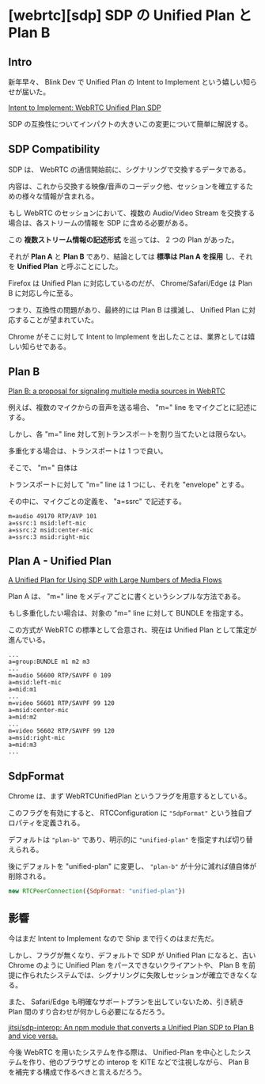 # [webrtc][sdp] SDP の Unified Plan と Plan B

## Intro

新年早々、 Blink Dev で Unified Plan の Intent to Implement という嬉しい知らせが届いた。

[Intent to Implement: WebRTC Unified Plan SDP](https://groups.google.com/a/chromium.org/forum/#!msg/blink-dev/Qgwfl-nD0Zs/u45qUqRHBwAJ)

SDP の互換性についてインパクトの大きいこの変更について簡単に解説する。


## SDP Compatibility

SDP は、 WebRTC の通信開始前に、シグナリングで交換するデータである。

内容は、これから交換する映像/音声のコーデック他、セッションを確立するための様々な情報が含まれる。

もし WebRTC のセッションにおいて、複数の Audio/Video Stream を交換する場合は、各ストリームの情報を SDP に含める必要がある。

この **複数ストリーム情報の記述形式** を巡っては、 2 つの Plan があった。

それが **Plan A** と **Plan B** であり、結論としては **標準は Plan A を採用** し、それを **Unified Plan** と呼ぶことにした。

Firefox は Unified Plan に対応しているのだが、 Chrome/Safari/Edge は Plan B に対応し今に至る。

つまり、互換性の問題があり、最終的には Plan B は撲滅し、 Unified Plan に対応することが望まれていた。

Chrome がそこに対して Intent to Implement を出したことは、業界としては嬉しい知らせである。


## Plan B

[Plan B: a proposal for signaling multiple media sources in WebRTC](https://tools.ietf.org/html/draft-uberti-rtcweb-plan-00)

例えば、複数のマイクからの音声を送る場合、 "m=" line をマイクごとに記述にする。

しかし、各 "m=" line 対して別トランスポートを割り当てたいとは限らない。

多重化する場合は、トランスポートは 1 つで良い。

そこで、 "m=" 自体は

トランスポートに対して "m=" line は 1 つにし、それを "envelope" とする。

その中に、マイクごとの定義を、 "a=ssrc" で記述する。


```
m=audio 49170 RTP/AVP 101
a=ssrc:1 msid:left-mic
a=ssrc:2 msid:center-mic
a=ssrc:3 msid:right-mic
```


## Plan A - Unified Plan

[A Unified Plan for Using SDP with Large Numbers of Media Flows](https://tools.ietf.org/html/draft-roach-mmusic-unified-plan-00)

Plan A は、 "m=" line をメディアごとに書くというシンプルな方法である。

もし多重化したい場合は、対象の "m=" line に対して BUNDLE を指定する。

この方式が WebRTC の標準として合意され、現在は Unified Plan として策定が進んでいる。


```
...
a=group:BUNDLE m1 m2 m3
...
m=audio 56600 RTP/SAVPF 0 109
a=msid:left-mic
a=mid:m1
...
m=video 56601 RTP/SAVPF 99 120
a=msid:center-mic
a=mid:m2
...
m=video 56602 RTP/SAVPF 99 120
a=msid:right-mic
a=mid:m3
...
```


## SdpFormat

Chrome は、まず WebRTCUnifiedPlan というフラグを用意するとしている。

このフラグを有効にすると、 RTCConfiguration に `"SdpFormat"` という独自プロパティを定義される。

デフォルトは `"plan-b"` であり、明示的に `"unified-plan"` を指定すれば切り替えられる。

後にデフォルトを "unified-plan" に変更し、 `"plan-b"` が十分に減れば値自体が削除される。


```javascript
new RTCPeerConnection({SdpFormat: "unified-plan"})
```


## 影響

今はまだ Intent to Implement なので Ship まで行くのはまだ先だ。

しかし、フラグが無くなり、デフォルトで SDP が Unified Plan になると、古い Chrome のように Unified Plan をパースできないクライアントや、 Plan B を前提に作られたシステムでは、シグナリングに失敗しセッションが確立できなくなる。

また、 Safari/Edge も明確なサポートプランを出していないため、引き続き Plan 間のすり合わせが何かしら必要になるだろう。

[jitsi/sdp-interop: An npm module that converts a Unified Plan SDP to Plan B and vice versa.](https://github.com/jitsi/sdp-interop)

今後 WebRTC を用いたシステムを作る際は、 Unified-Plan を中心としたシステムを作り、他のブラウザとの interop を KITE などで注視しながら、 Plan B を補完する構成で作るべきと言えるだろう。
